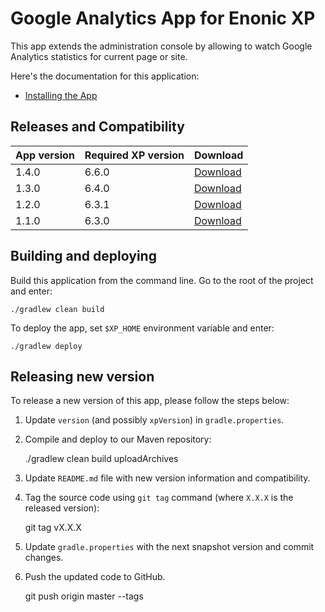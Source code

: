 # Google Analytics App for Enonic XP

This app extends the administration console by allowing to watch
Google Analytics statistics for current page or site.

Here's the documentation for this application:

* [Installing the App](docs/installing.md)


## Releases and Compatibility

| App version | Required XP version | Download |
| ----------- | ------------------- | -------- |
| 1.4.0 | 6.6.0 | [Download](http://repo.enonic.com/public/com/enonic/app/ga/1.4.0/ga-1.4.0.jar) |
| 1.3.0 | 6.4.0 | [Download](http://repo.enonic.com/public/com/enonic/app/ga/1.3.0/ga-1.3.0.jar) |
| 1.2.0 | 6.3.1 | [Download](http://repo.enonic.com/public/com/enonic/app/ga/1.2.0/ga-1.2.0.jar) |
| 1.1.0 | 6.3.0 | [Download](http://repo.enonic.com/public/com/enonic/app/ga/1.1.0/ga-1.1.0.jar) |


## Building and deploying

Build this application from the command line. Go to the root of the project and enter:

    ./gradlew clean build

To deploy the app, set `$XP_HOME` environment variable and enter:

    ./gradlew deploy


## Releasing new version

To release a new version of this app, please follow the steps below:

1. Update `version` (and possibly `xpVersion`) in  `gradle.properties`.

2. Compile and deploy to our Maven repository:

    ./gradlew clean build uploadArchives

3. Update `README.md` file with new version information and compatibility.

4. Tag the source code using `git tag` command (where `X.X.X` is the released version):

    git tag vX.X.X

5. Update `gradle.properties` with the next snapshot version and commit changes.

6. Push the updated code to GitHub.

    git push origin master --tags
